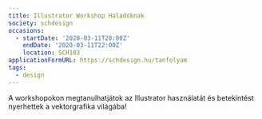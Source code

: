 ```yaml
---
title: Illustrator Workshop Haladóknak
society: schdesign
occasions:
  - startDate: '2020-03-11T20:00Z'
    endDate: '2020-03-11T22:00Z'
    location: SCH103
applicationFormURL: https://schdesign.hu/tanfolyam
tags:
  - design
---
```


A workshopokon megtanulhatjátok az Illustrator használatát és betekintést nyerhettek a vektorgrafika világába!
